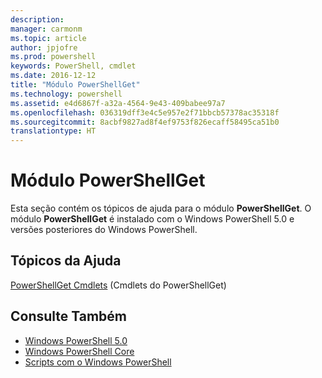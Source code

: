 ```yaml
---
description: 
manager: carmonm
ms.topic: article
author: jpjofre
ms.prod: powershell
keywords: PowerShell, cmdlet
ms.date: 2016-12-12
title: "Módulo PowerShellGet"
ms.technology: powershell
ms.assetid: e4d6867f-a32a-4564-9e43-409babee97a7
ms.openlocfilehash: 036319dff3e4c5e957e2f71bbcb57378ac35318f
ms.sourcegitcommit: 8acbf9827ad8f4ef9753f826ecaff58495ca51b0
translationtype: HT
---
```

# <a name="powershellget-module"></a>Módulo PowerShellGet
Esta seção contém os tópicos de ajuda para o módulo **PowerShellGet**. O módulo **PowerShellGet** é instalado com o Windows PowerShell 5.0 e versões posteriores do Windows PowerShell.

## <a name="help-topics"></a>Tópicos da Ajuda
[PowerShellGet Cmdlets](http://technet.microsoft.com/library/dn807169.aspx) (Cmdlets do PowerShellGet)

## <a name="see-also"></a>Consulte Também
- [Windows PowerShell 5.0](../../core-powershell/core-modules/Windows-PowerShell-5.0.md)
- [Windows PowerShell Core](https://technet.microsoft.com/en-us/library/4b75f1e4-f327-48f3-92ab-bf5435094d41)
- [Scripts com o Windows PowerShell](../fundamental/Scripting-with-Windows-PowerShell.md)

